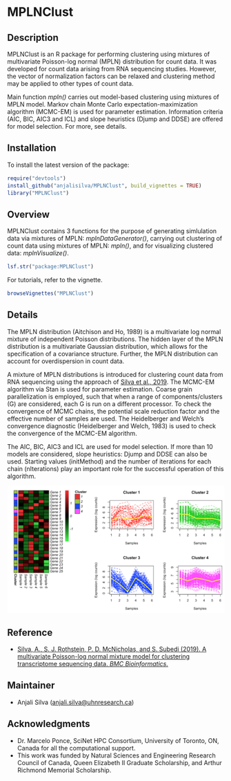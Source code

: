 # MPLNClust

## Description
MPLNClust is an R package for performing clustering using mixtures of multivariate Poisson-log normal (MPLN) distribution for count data. It was developed for count data arising from RNA sequencing studies. However, the vector of normalization factors can be relaxed and clustering method may be applied to other types of count data. 

Main function *mpln()* carries out model-based clustering using mixtures of MPLN model. Markov chain Monte Carlo expectation-maximization algorithm (MCMC-EM) is used for parameter estimation. Information criteria (AIC, BIC, AIC3 and ICL) and slope heuristics (Djump and DDSE) are offered for model selection. For more, see details. 

## Installation

To install the latest version of the package:

``` r
require("devtools")
install_github("anjalisilva/MPLNClust", build_vignettes = TRUE)
library("MPLNClust")
```

## Overview

MPLNClust contains 3 functions for the purpose of generating simlulation data via mixtures of MPLN: *mplnDataGenerator()*, carrying out clustering of count data using mixtures of MPLN: *mpln()*, and for visualizing clustered data: *mplnVisualize()*. 

``` r
lsf.str("package:MPLNClust")
```

For tutorials, refer to the vignette.

``` r
browseVignettes("MPLNClust")
```



## Details

The MPLN distribution (Aitchison and Ho, 1989) is a multivariate log normal mixture of independent Poisson distributions. The hidden layer of the MPLN distribution is a multivariate Gaussian distribution, which allows for the specification of a covariance structure. Further, the MPLN distribution can account for overdispersion in count data. 

A mixture of MPLN distributions is introduced for clustering count data from RNA sequencing using the approach of [Silva et al., 2019](https://bmcbioinformatics.biomedcentral.com/articles/10.1186/s12859-019-2916-0). The MCMC-EM algorithm via Stan is used for parameter estimation. Coarse grain parallelization is employed, such that when a range of components/clusters (G) are considered, each G is run on a different processor. To check the convergence of MCMC chains, the potential scale reduction factor and the effective number of samples are used. The Heidelberger and Welch’s convergence diagnostic (Heidelberger and Welch, 1983) is used to check the convergence of the MCMC-EM algorithm. 

The AIC, BIC, AIC3 and ICL are used for model selection. If more than 10 models are considered, slope heuristics: Djump and DDSE can also be used. Starting values (initMethod) and the number of iterations for each chain (nIterations) play an important role for the successful operation of this algorithm. 

![Plots.png](inst/extdata/Plot_ASilva.png)

## Reference

* [Silva, A., S. J. Rothstein, P. D. McNicholas, and S. Subedi (2019). A multivariate Poisson-log normal mixture model for clustering transcriptome sequencing data. *BMC Bioinformatics.*](https://bmcbioinformatics.biomedcentral.com/articles/10.1186/s12859-019-2916-0)

## Maintainer

* Anjali Silva (anjali.silva@uhnresearch.ca)

## Acknowledgments

* Dr. Marcelo Ponce, SciNet HPC Consortium, University of Toronto, ON, Canada for all the computational support. 
* This work was funded by Natural Sciences and Engineering Research Council of Canada, Queen Elizabeth II Graduate Scholarship, and Arthur Richmond Memorial Scholarship.

